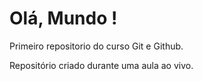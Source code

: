 # Olá, Mundo !
 Primeiro repositorio do curso Git e Github.

 Repositório criado durante uma aula ao vivo.
